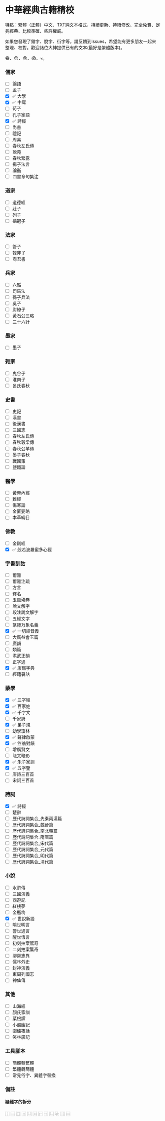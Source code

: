 # 中華經典古籍精校

特點：繁體（正體）中文、TXT純文本格式、持續更新、持續修改、完全免費、足夠經典、比較準確、些許權威。

如果您發現了錯字、脫字、衍字等，請反饋到Issues，希望能有更多朋友一起来整理、校對。歡迎諸位大神提供已有的文本(最好是繁體版本)。

😁、😑、😢、😱、💀。

### 儒家

- [ ] 論語
- [ ] 孟子
- [x] :white_check_mark: 大學
- [x] :white_check_mark: 中庸
- [ ] 荀子
- [ ] 孔子家語
- [x] :white_check_mark: 詩經
- [ ] 尚書
- [ ] 禮記
- [ ] 周易
- [ ] 春秋左氏傳
- [ ] 說苑
- [ ] 春秋繁露
- [ ] 揚子法言
- [ ] 論衡
- [ ] 四書章句集注

### 道家

- [ ] 道德經
- [ ] 莊子 
- [ ] 列子
- [ ] 鶡冠子

### 法家

- [ ] 管子
- [ ] 韓非子
- [ ] 商君書

### 兵家

- [ ] 六韜
- [ ] 司馬法
- [ ] 孫子兵法
- [ ] 吳子
- [ ] 尉繚子
- [ ] 黃石公三略
- [ ] 三十六計

### 墨家

- [ ] 墨子

### 雜家

- [ ] 鬼谷子
- [ ] 淮南子
- [ ] 呂氏春秋

### 史書

- [ ] 史記
- [ ] 漢書
- [ ] 後漢書
- [ ] 三國志
- [ ] 春秋左氏傳
- [ ] 春秋穀梁傳
- [ ] 春秋公羊傳
- [ ] 晏子春秋
- [ ] 戰國策
- [ ] 鹽鐵論

### 醫學

- [ ] 黃帝內經
- [ ] 難經
- [ ] 傷寒論
- [ ] 金匱要略
- [ ] 本草綱目

### 佛教

- [ ] 金剛經
- [x] :white_check_mark: 般若波羅蜜多心經

### 字書訓詁

- [ ] 爾雅
- [ ] 爾雅注疏
- [ ] 方言
- [ ] 釋名
- [ ] 玉篇殘卷
- [ ] 說文解字
- [ ] 段注說文解字
- [ ] 五經文字
- [ ] 篆隷万象名義
- [x] :white_check_mark: 一切經音義
- [ ] 大廣益會玉篇
- [ ] 廣韻
- [ ] 類篇
- [ ] 洪武正韻
- [ ] 正字通
- [x] :white_check_mark: 康熙字典
- [ ] 經籍䉵詁

### 蒙學

- [x] :white_check_mark: 三字經
- [x] :white_check_mark: 百家姓
- [x] :white_check_mark: 千字文
- [ ] 千家詩
- [x] :white_check_mark: 弟子規
- [ ] 幼學瓊林
- [x] :white_check_mark: 聲律啟蒙
- [x] :white_check_mark: 笠翁對韻
- [ ] 增廣賢文
- [ ] 龍文鞭影
- [x] :white_check_mark: 朱子家訓
- [x] :white_check_mark: 五字鑒
- [ ] 唐詩三百首
- [ ] 宋詞三百首

### 詩詞

- [x] :white_check_mark: 詩經
- [ ] 楚辭
- [ ] 歷代詩詞集合_先秦兩漢篇
- [ ] 歷代詩詞集合_魏晉篇
- [ ] 歷代詩詞集合_南北朝篇
- [ ] 歷代詩詞集合_隋唐篇
- [ ] 歷代詩詞集合_宋代篇
- [ ] 歷代詩詞集合_元代篇
- [ ] 歷代詩詞集合_明代篇
- [ ] 歷代詩詞集合_清代篇

### 小說

- [ ] 水滸傳
- [ ] 三國演義
- [ ] 西遊記
- [ ] 紅樓夢
- [ ] 金瓶梅
- [x] :white_check_mark: 世說新語
- [ ] 喻世明言
- [ ] 警世通言
- [ ] 醒世恆言
- [ ] 初刻拍案驚奇
- [ ] 二刻拍案驚奇
- [ ] 聊齋志異 
- [ ] 儒林外史 
- [ ] 封神演義 
- [ ] 東周列國志
- [ ] 神仙傳

### 其他

- [ ] 山海經
- [ ] 顏氏家訓
- [ ] 菜根譚
- [ ] 小窗幽記
- [ ] 圍爐夜話
- [ ] 笑林廣記

### 工具腳本

- [ ] 簡體轉繁體
- [ ] 繁體轉簡體
- [ ] 常見俗字、異體字替換

### 備註

#### 疑難字的拆分
⿰
⿱
⿴
⿵
⿶
⿷
⿸
⿹
⿺
⿻
⿲
⿳
